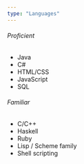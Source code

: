 ```yaml
---
type: "Languages"
---
```

###### Proficient
* Java
* C#
* HTML/CSS
* JavaScript
* SQL

###### Familiar
* C/C++
* Haskell
* Ruby
* Lisp / Scheme family
* Shell scripting
